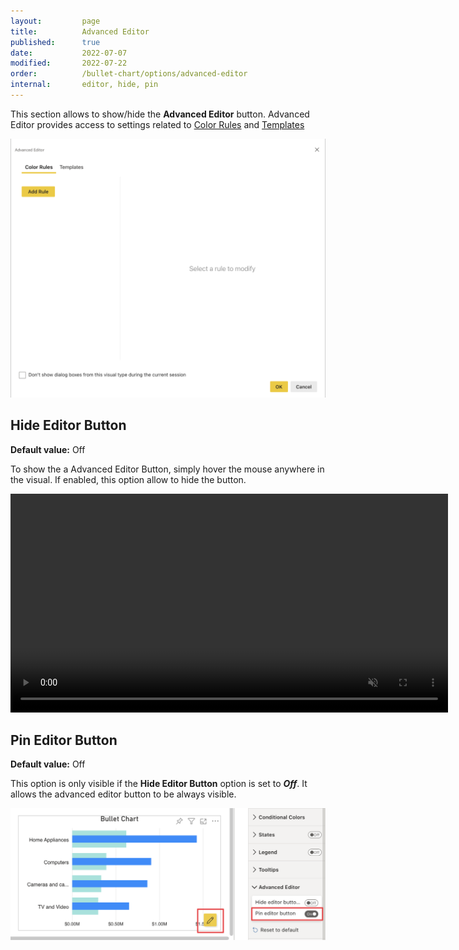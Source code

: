 ```yaml
---
layout:         page
title:          Advanced Editor
published:      true
date:           2022-07-07
modified:   	2022-07-22
order:          /bullet-chart/options/advanced-editor
internal:       editor, hide, pin
---
```


This section allows to show/hide the **Advanced Editor** button. Advanced Editor provides access to settings related to [Color Rules](../../../features/color-rules.md) and [Templates](../../../features/templates.md)

<img src="images/advanced-editor.png" width="700">

## Hide Editor Button

**Default value:** Off

To show the a Advanced Editor Button, simply hover the mouse anywhere in the visual. If enabled, this option allow to hide the button.

<video src="images/hide-editor-button.mp4" width="700" autoplay loop muted></video>

## Pin Editor Button

**Default value:** Off

This option is only visible if the **Hide Editor Button** option is set to ***Off***. It allows the advanced editor button to be always visible.

<img src="images/pin-editor-button.png" width="700">